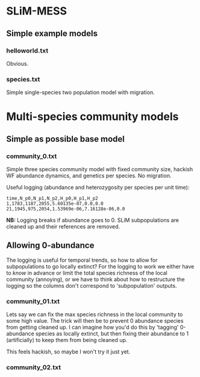 # SLiM-MESS

## Simple example models ##

### helloworld.txt ###
Obvious.

### species.txt ###
Simple single-species two population model with migration.

# Multi-species community models #

## Simple as possible base model ##

### community_0.txt ###
Simple three species community model with fixed community size, hackish
WF abundance dynamics, and genetics per species. No migration.

Useful logging (abundance and heterozygosity per species per unit time):
```
time,N_p0,N_p1,N_p2,H_p0,H_p1,H_p2
1,1783,1187,2055,5.60135e-07,0.0,0.0
21,1945,975,2054,1.53969e-06,7.16128e-06,0.0

```
**NB:** Logging breaks if abundance goes to 0. SLiM subpopulations are cleaned
up and their references are removed.

## Allowing 0-abundance ##
The logging is useful for temporal trends, so how to allow for subpopulations
to go locally extinct? For the logging to work we either have to _know_ in advance
or limit the total species richness of the local community (annoying), or
we have to think about how to restructure the logging so the columns don't correspond
to 'subpopulation' outputs.

### community_01.txt ###
Lets say we can fix the max species richness in the local community to some high value.
The trick will then be to prevent 0 abundance species from getting cleaned up.
I can imagine how you'd do this by 'tagging' 0-abundance species as locally extinct,
but then fixing their abundance to 1 (artificially) to keep them from being cleaned up.

This feels hackish, so maybe I won't try it just yet.

### community_02.txt ###





